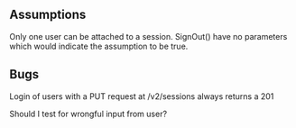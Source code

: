 

Assumptions
-----------
Only one user can be attached to a session. SignOut() have no parameters which would indicate the assumption to be true.

Bugs
----

Login of users with a PUT request at /v2/sessions always returns a 201

Should I test for wrongful input from user?